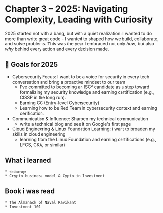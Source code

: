 # Chapter 3 – 2025: Navigating Complexity, Leading with Curiosity

2025 started not with  a bang, but with a quiet realization: I wanted to do more than write great code - I wanted to shaped how we build, collaborate, and solve problems.
This was the year I embraced not only _how_, but also _why_ behind every action and every decision made.

## 🎯 Goals for 2025

* Cybersecurity Focus: I want to be a voice for security in every tech conversation and bring a proactive mindset to our team
	* I’ve committed to becoming an ISC² candidate as a step toward formalizing my security knowledge and earning certification (e.g., CISSP in the long run).
	* Earning CC (Entry-level Cybersecurity)
	* Learning how to be Red Team in cybersecurity context and earning cerification.
* Communication & Influence: Sharpen my technical communication
	* write a technical blog and see it on Google's first page
* Cloud Engineering & Linux Foundation Learning: I want to broaden my skills in cloud engineering
	*  learning from the Linux Foundation and earning certifications (e.g., LFCS, CKA, or similar)

## What i learned
	* ศิลปะการพูด
	* Crypto business model & Cypto in Investment

## Book i was read
	* The Almanack of Naval Ravikant
	* Investment 101
